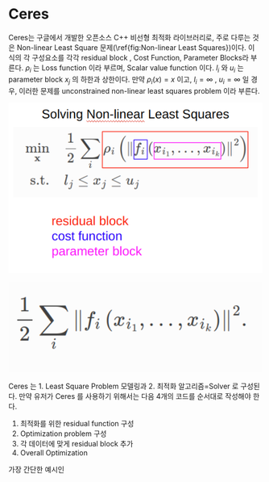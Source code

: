 # Ceres
Ceres는 구글에서 개발한 오픈소스 C++  비선형 최적화 라이브러리로, 주로 다루는 것은 Non-linear Least Square 문제(\ref{fig:Non-linear Least Squares})이다. 이 식의 각 구성요소를 각각 residual block , Cost Function, Parameter Blocks라 부른다. $\rho_i$ 는 Loss function 이라 부르며, Scalar value function 이다.  $l_i$ 와 $u_i$ 는 parameter block $x_j$ 의 하한과 상한이다.  만약 $\rho_i(x)=x$ 이고,  $l_i = \infty$ , $u_i =\infty$ 일 경우, 이러한 문제를 unconstrained non-linear least squares problem 이라 부른다. 

<p align="center">
    <img width="600" src="data/Non-linear_Least_Squares.png" alt="Non-linear_Least_Squares.png">
</p>

<p align="center">
    <img width="600" src="data/unconstrained_non-linear_squares_problem.png" alt="unconstrained_non-linear_squares_problem.png">
</p>




Ceres 는 1. Least Square Problem 모델링과 2. 최적화 알고리즘=Solver 로 구성된다. 만약 유저가 Ceres 를 사용하기 위해서는 다음 4개의 코드를 순서대로 작성해야 한다.
1. 최적화를 위한 residual function 구성
2. Optimization problem 구성
3. 각 데이터에 맞게 residual block 추가
4. Overall Optimization

가장 간단한 예시인

